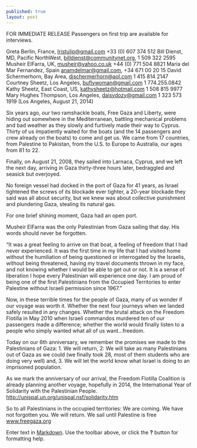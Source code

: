 ```yaml
---
published: true
layout: post
---
```


FOR IMMEDIATE RELEASE
Passengers on first trip are available for interviews.

Greta Berlin, France, Iristulip@gmail.com +33 (0) 607 374 512
Bill Dienst, MD, Pacific NorthWest, billdienst@communitynet.org, 1 509 322
2595
Musheir ElFarra, UK, musheir@yahoo.co.uk  +44 (0) 771 504 8821
Maria del Mar Fernandez, Spain  anamdelmar@gmail.com, +34 671 00 20 15
David Schermerhorn, Bay Area, djschermerhorn@aol.com 1 415 814 2147
Courtney Sheetz, Los Angeles, buflywoman@gmail.com 1 774.255.0842
Kathy Sheetz, East Coast, US, kathysheetz@hotmail.com 1 508 815 9977
Mary Hughes Thompson, Los Angeles, daisydozy@gmail.com  1 323 573 1919
(Los Angeles, August 21, 2014)

Six years ago, our two ramshackle boats, Free Gaza and Liberty, were hiding
out somewhere in the Mediterranean, battling mechanical problems and bad
weather as they slowly and furtively made their way to Cyprus.  Thirty of us
impatiently waited for the boats (and the 14 passengers and crew already on
the boats) to come and get us. We came from 17 countries, from Palestine to
Pakistan, from the U.S. to Europe to Australia, our ages from 81 to 22.

Finally, on August 21, 2008, they sailed into Larnaca, Cyprus, and we left the
next day, arriving in Gaza thirty-three hours later, bedraggled and seasick
but overjoyed.

No foreign vessel had docked in the port of Gaza for 41 years, as Israel
tightened the screws of its blockade ever tighter, a 20-year blockade they
said was all about security, but we knew was about collective punishment and
plundering Gaza, stealing its natural gas.

For one brief shining moment, Gaza had an open port.

Musheir ElFarra was the only Palestinian from Gaza sailing that day. His words
should never be forgotten.

“It was a great feeling to arrive on that boat, a feeling of freedom that I
had never experienced. It was the first time in my life that I had visited
home without the humiliation of being questioned or interrogated by the
Israelis, without being threatened, having my travel documents thrown in my
face, and not knowing whether I would be able to get out or not. It is a sense
of liberation I hope every Palestinian will experience one day. I am proud of
being one of the first Palestinians from the Occupied Territories to enter
Palestine without Israeli permission since 1967.”

Now, in these terrible times for the people of Gaza, many of us wonder if our
voyage was worth it. Whether the next four journeys when we landed safely
resulted in any changes. Whether the brutal attack on the Freedom Flotilla in
May 2010 when Israeli commandos murdered ten of our passengers made a
difference; whether the world would finally listen to a people who simply
wanted what all of us want…freedom.

Today on our 6th anniversary, we remember the promises we made to the
Palestinians of Gaza: 1. We will return, 2: We will take as many Palestinians
out of Gaza as we could (we finally took 28, most of them students who are
doing very well) and, 3. We will let the world know what Israel is doing to an
imprisoned population.

As we mark the anniversary of our arrival, the Freedom Flotilla Coalition is
already planning another voyage, hopefully in 2014, the International Year of
Solidarity with the Palestinian People.
http://unispal.un.org/unispal.nsf/solidarity.htm

So to all Palestinians in the occupied territories: We are coming. We have not
forgotten you. We will return. We sail until Palestine is free
www.freegaza.org

Enter text in [Markdown](http://daringfireball.net/projects/markdown/). Use the toolbar above, or click the **?** button for formatting help.
